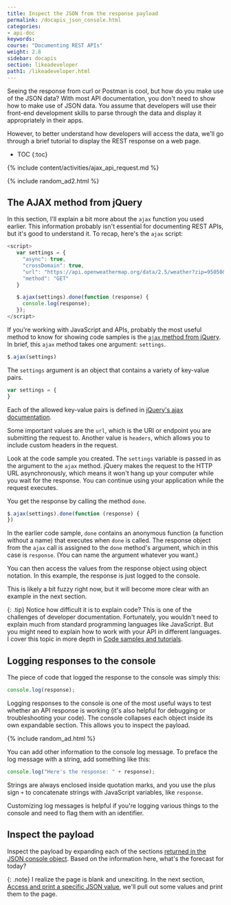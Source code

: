 ```yaml
---
title: Inspect the JSON from the response payload
permalink: /docapis_json_console.html
categories:
- api-doc
keywords:
course: "Documenting REST APIs"
weight: 2.8
sidebar: docapis
section: likeadeveloper
path1: /likeadeveloper.html
---
```


Seeing the response from curl or Postman is cool, but how do you make use of the JSON data? With most API documentation, you don't need to show how to make use of JSON data. You assume that developers will use their front-end development skills to parse through the data and display it appropriately in their apps.

However, to better understand how developers will access the data, we'll go through a brief tutorial to display the REST response on a web page.

* TOC
{:toc}

{% include content/activities/ajax_api_request.md %}

{% include random_ad2.html %}

## The AJAX method from jQuery

In this section, I'll explain a bit more about the `ajax` function you used earlier. This information probably isn't essential for documenting REST APIs, but it's good to understand it. To recap, here's the `ajax` script:

```javascript
<script>
   var settings = {
     "async": true,
     "crossDomain": true,
     "url": "https://api.openweathermap.org/data/2.5/weather?zip=95050&appid=fd4698c940c6d1da602a70ac34f0b147&units=imperial",
     "method": "GET"
   }

   $.ajax(settings).done(function (response) {
     console.log(response);
   });
</script>
```

If you're working with JavaScript and APIs, probably the most useful method to know for showing code samples is the [`ajax` method from jQuery](http://api.jquery.com/jquery.ajax). In brief, this `ajax` method takes one argument: `settings`.

```js
$.ajax(settings)
```

The `settings` argument is an object that contains a variety of key-value pairs.

```js
var settings = {
}
```

Each of the allowed key-value pairs is defined in [jQuery's ajax documentation](http://api.jquery.com/jquery.ajax/#jQuery-ajax-settings).

Some important values are the `url`, which is the URI or endpoint you are submitting the request to. Another value is `headers`, which allows you to include custom headers in the request.

Look at the code sample you created. The `settings` variable is passed in as the argument to the `ajax` method. jQuery makes the request to the HTTP URL asynchronously, which means it won't hang up your computer while you wait for the response. You can continue using your application while the request executes.

You get the response by calling the method `done`.

```js
$.ajax(settings).done(function (response) {
})
```
In the earlier code sample, `done` contains an anonymous function (a function without a name) that executes when `done` is called. The response object from the `ajax` call is assigned to the `done` method's argument, which in this case is `response`. (You can name the argument whatever you want.)

You can then access the values from the response object using object notation. In this example, the response is just logged to the console.

This is likely a bit fuzzy right now, but it will become more clear with an example in the next section.

{: .tip}
Notice how difficult it is to explain code? This is one of the challenges of developer documentation. Fortunately, you wouldn't need to explain much from standard programming languages like JavaScript. But you might need to explain how to work with your API in different languages. I cover this topic in more depth in [Code samples and tutorials](docapis_codesamples_bestpractices.html).

## Logging responses to the console

The piece of code that logged the response to the console was simply this:

```js
console.log(response);
```

Logging responses to the console is one of the most useful ways to test whether an API response is working (it's also helpful for debugging or troubleshooting your code). The console collapses each object inside its own expandable section. This allows you to inspect the payload.

{% include random_ad.html %}

You can add other information to the console log message. To preface the log message with a string, add something like this:

```js
console.log("Here's the response: " + response);
```

Strings are always enclosed inside quotation marks, and you use the plus sign `+` to concatenate strings with JavaScript variables, like `response`.

Customizing log messages is helpful if you're logging various things to the console and need to flag them with an identifier.

## <i class="fa fa-user-circle"></i> Inspect the payload

Inspect the payload by expanding each of the sections [returned in the JSON console object](https://idratherbewriting.com/learnapidoc/assets/files/weather-plain.html). Based on the information here, what's the forecast for today?

{: .note}
I realize the page is blank and unexciting. In the next section, [Access and print a specific JSON value](docapis_access_json_values.html), we'll pull out some values and print them to the page.
